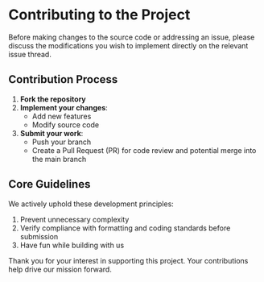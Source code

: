 # Contributing to the Project
Before making changes to the source code or addressing an issue, please discuss the modifications
you wish to implement directly on the relevant issue thread.

## Contribution Process
1. **Fork the repository**
2. **Implement your changes**:
    - Add new features
    - Modify source code
3. **Submit your work**:
    - Push your branch
    - Create a Pull Request (PR) for code review and potential merge into the main branch

## Core Guidelines
We actively uphold these development principles:
1. Prevent unnecessary complexity
2. Verify compliance with formatting and coding standards before submission
3. Have fun while building with us

Thank you for your interest in supporting this project. Your contributions help drive our mission forward.
